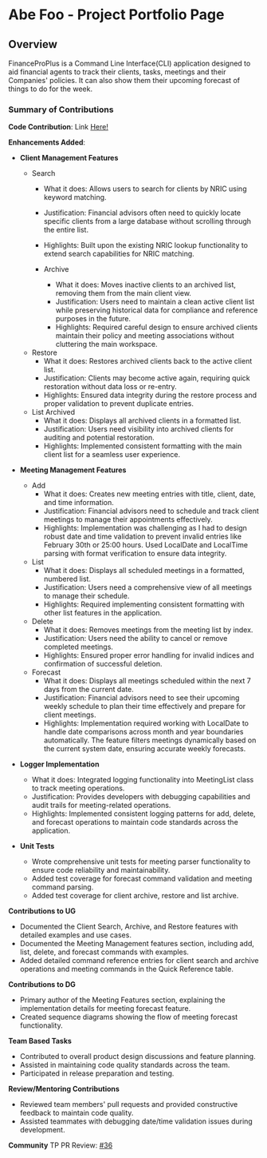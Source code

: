 # Abe Foo - Project Portfolio Page

## Overview
FinanceProPlus is a Command Line Interface(CLI) application designed to aid financial agents to track their clients,
tasks, meetings and their Companies' policies. It can also show them their upcoming forecast of things to do for the week.

### Summary of Contributions

**Code Contribution**: Link [Here!](https://nus-cs2113-ay2526s1.github.io/tp-dashboard/?search=abefqy&sort=groupTitle&sortWithin=title&timeframe=commit&mergegroup=&groupSelect=groupByRepos&breakdown=true&checkedFileTypes=docs~functional-code~test-code~other&since=2025-09-19T00%3A00%3A00&filteredFileName=&tabOpen=true&tabType=authorship&tabAuthor=abefqy&tabRepo=AY2526S1-CS2113-W12-2%2Ftp%5Bmaster%5D&authorshipIsMergeGroup=false&authorshipFileTypes=docs~functional-code~test-code&authorshipIsBinaryFileTypeChecked=false&authorshipIsIgnoredFilesChecked=false)

**Enhancements Added**:

- **Client Management Features**
    * Search
        * What it does: Allows users to search for clients by NRIC using keyword matching.
        * Justification: Financial advisors often need to quickly locate specific clients from a large database without scrolling through the entire list.
        * Highlights: Built upon the existing NRIC lookup functionality to extend search capabilities for NRIC matching.

      * Archive
        * What it does: Moves inactive clients to an archived list, removing them from the main client view.
        * Justification: Users need to maintain a clean active client list while preserving historical data for compliance and reference purposes in the future.
        * Highlights: Required careful design to ensure archived clients maintain their policy and meeting associations without cluttering the main workspace.
    * Restore
        * What it does: Restores archived clients back to the active client list.
        * Justification: Clients may become active again, requiring quick restoration without data loss or re-entry.
        * Highlights: Ensured data integrity during the restore process and proper validation to prevent duplicate entries.
    * List Archived
        * What it does: Displays all archived clients in a formatted list.
        * Justification: Users need visibility into archived clients for auditing and potential restoration.
        * Highlights: Implemented consistent formatting with the main client list for a seamless user experience.


- **Meeting Management Features**
    * Add
        * What it does: Creates new meeting entries with title, client, date, and time information.
        * Justification: Financial advisors need to schedule and track client meetings to manage their appointments effectively.
        * Highlights: Implementation was challenging as I had to design robust date and time validation to prevent invalid entries like February 30th or 25:00 hours. Used LocalDate and LocalTime parsing with format verification to ensure data integrity.
    * List
        * What it does: Displays all scheduled meetings in a formatted, numbered list.
        * Justification: Users need a comprehensive view of all meetings to manage their schedule.
        * Highlights: Required implementing consistent formatting with other list features in the application.
    * Delete
        * What it does: Removes meetings from the meeting list by index.
        * Justification: Users need the ability to cancel or remove completed meetings.
        * Highlights: Ensured proper error handling for invalid indices and confirmation of successful deletion.
    * Forecast
        * What it does: Displays all meetings scheduled within the next 7 days from the current date.
        * Justification: Financial advisors need to see their upcoming weekly schedule to plan their time effectively and prepare for client meetings.
        * Highlights: Implementation required working with LocalDate to handle date comparisons across month and year boundaries automatically. The feature filters meetings dynamically based on the current system date, ensuring accurate weekly forecasts.


- **Logger Implementation**
    * What it does: Integrated logging functionality into MeetingList class to track meeting operations.
    * Justification: Provides developers with debugging capabilities and audit trails for meeting-related operations.
    * Highlights: Implemented consistent logging patterns for add, delete, and forecast operations to maintain code standards across the application.


- **Unit Tests**
    * Wrote comprehensive unit tests for meeting parser functionality to ensure code reliability and maintainability.
    * Added test coverage for forecast command validation and meeting command parsing.
    * Added test coverage for client archive, restore and list archive.

    
**Contributions to UG**
- Documented the Client Search, Archive, and Restore features with detailed examples and use cases.
- Documented the Meeting Management features section, including add, list, delete, and forecast commands with examples.
- Added detailed command reference entries for client search and archive operations and meeting commands in the Quick Reference table.


**Contributions to DG**
- Primary author of the Meeting Features section, explaining the implementation details for meeting forecast feature.
- Created sequence diagrams showing the flow of meeting forecast functionality.


**Team Based Tasks**
- Contributed to overall product design discussions and feature planning.
- Assisted in maintaining code quality standards across the team.
- Participated in release preparation and testing.


**Review/Mentoring Contributions**
- Reviewed team members' pull requests and provided constructive feedback to maintain code quality.
- Assisted teammates with debugging date/time validation issues during development.

**Community**
TP PR Review: [#36](https://github.com/nus-cs2113-AY2526S1/tp/pull/36/files/46eaea8971ebc26e3240ff8103eeb416d64d5e3a)

